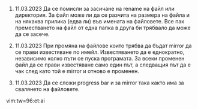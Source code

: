 1. 11.03.2023 Да се помисли за засичане на rename на файл или директория. За файл може ли да се
разчита на размера на файла и на някаква прилика (едва ли) във имената на файловете. Все пак
преместването на файл от една папка в друга би трябвало да може да се засече.

2. 11.03.2023 При промяна на файлове които трябва да бъдат mirror да се прави известяване по
имейл. Известяването да е еднократно, независимо колко пъти се пуска програмата. За всеки
променен файл да се прави известяване само един път, а следващия път да е чак след като той е
mirror и отново е променен.

3. 11.03.2023 Да се сложи progress bar и за mirror така както има за свалянето на файловете.

vim:tw=96:et:ai
